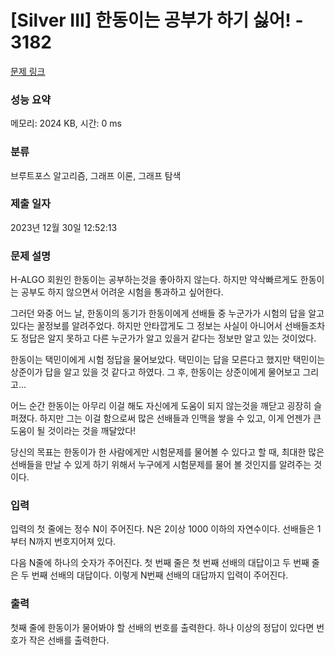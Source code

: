 # [Silver III] 한동이는 공부가 하기 싫어! - 3182 

[문제 링크](https://www.acmicpc.net/problem/3182) 

### 성능 요약

메모리: 2024 KB, 시간: 0 ms

### 분류

브루트포스 알고리즘, 그래프 이론, 그래프 탐색

### 제출 일자

2023년 12월 30일 12:52:13

### 문제 설명

<p>H-ALGO 회원인 한동이는 공부하는것을 좋아하지 않는다. 하지만 약삭빠르게도 한동이는 공부도 하지 않으면서 어려운 시험을 통과하고 싶어한다.</p>

<p>그러던 와중 어느 날, 한동이의 동기가 한동이에게 선배들 중 누군가가 시험의 답을 알고있다는 꿀정보를 알려주었다. 하지만 안타깝게도 그 정보는 사실이 아니어서 선배들조차도 정답은 알지 못하고 다른 누군가가 알고 있을거 같다는 정보만 알고 있는 것이었다.</p>

<p>한동이는 택민이에게 시험 정답을 물어보았다. 택민이는 답을 모른다고 했지만 택민이는 상준이가 답을 알고 있을 것 같다고 하였다. 그 후, 한동이는 상준이에게 물어보고 그리고...</p>

<p>어느 순간 한동이는 아무리 이걸 해도 자신에게 도움이 되지 않는것을 깨닫고 굉장히 슬퍼졌다. 하지만 그는 이걸 함으로써 많은 선배들과 인맥을 쌓을 수 있고, 이게 언젠가 큰 도움이 될 것이라는 것을 깨달았다!</p>

<p>당신의 목표는 한동이가 한 사람에게만 시험문제를 물어볼 수 있다고 할 때, 최대한 많은 선배들을 만날 수 있게 하기 위해서 누구에게 시험문제를 물어 볼 것인지를 알려주는 것이다.</p>

### 입력 

 <p>입력의 첫 줄에는 정수 N이 주어진다. N은 2이상 1000 이하의 자연수이다. 선배들은 1부터 N까지 번호지어져 있다.</p>

<p>다음 N줄에 하나의 숫자가 주어진다. 첫 번째 줄은 첫 번째 선배의 대답이고 두 번째 줄은 두 번째 선배의 대답이다. 이렇게 N번째 선배의 대답까지 입력이 주어진다.</p>

### 출력 

 <p>첫째 줄에 한동이가 물어봐야 할 선배의 번호를 출력한다. 하나 이상의 정답이 있다면 번호가 작은 선배를 출력한다. </p>

